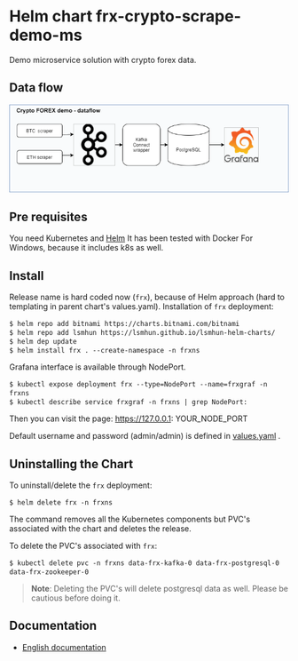 # Helm chart frx-crypto-scrape-demo-ms
Demo microservice solution with crypto forex data.

## Data flow
![frx-crypto-scrape-demo-ms](/docs/frx-crypto-diagram.png)

## Pre requisites
You need Kubernetes and [Helm](https://helm.sh) It has been tested with Docker For Windows, because it includes k8s as well.

## Install
Release name is hard coded now (`frx`), because of Helm approach (hard to templating in parent chart's values.yaml). Installation of `frx` deployment:

```console
$ helm repo add bitnami https://charts.bitnami.com/bitnami
$ helm repo add lsmhun https://lsmhun.github.io/lsmhun-helm-charts/
$ helm dep update
$ helm install frx . --create-namespace -n frxns
```
Grafana interface is available through NodePort. 

```console
$ kubectl expose deployment frx --type=NodePort --name=frxgraf -n frxns 
$ kubectl describe service frxgraf -n frxns | grep NodePort:
```
Then you can visit the page: https://127.0.0.1: YOUR_NODE_PORT

Default username and password (admin/admin) is defined in [values.yaml](./values.yaml) .

## Uninstalling the Chart

To uninstall/delete the `frx` deployment:

```console
$ helm delete frx -n frxns
```

The command removes all the Kubernetes components but PVC's associated with the chart and deletes the release.

To delete the PVC's associated with `frx`:

```console
$ kubectl delete pvc -n frxns data-frx-kafka-0 data-frx-postgresql-0  data-frx-zookeeper-0
```

> **Note**: Deleting the PVC's will delete postgresql data as well. Please be cautious before doing it.


## Documentation
- [English documentation](docs/descr_en.md) 
